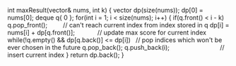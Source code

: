 int maxResult(vector<int>& nums, int k) {
vector<int> dp(size(nums));
dp[0] = nums[0];
deque<int> q{ 0 };
for(int i = 1; i < size(nums); i++) {
if(q.front() < i - k) q.pop_front();         // can't reach current index from index stored in q
dp[i] = nums[i] + dp[q.front()];             // update max score for current index
while(!q.empty() && dp[q.back()] <= dp[i])   // pop indices which won't be ever chosen in the future
q.pop_back();
q.push_back(i);                              // insert current index
}
return dp.back();
}